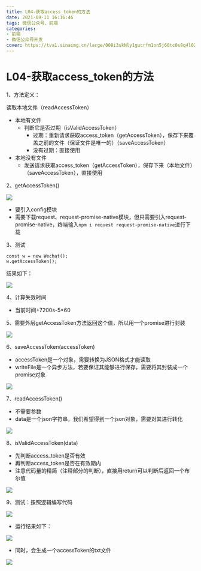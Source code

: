 ```yaml
---
title: L04-获取access_token的方法
date: 2021-09-11 16:16:46
tags: 微信公众号、前端
categories: 
- 前端
- 微信公众号开发
cover: https://tva1.sinaimg.cn/large/008i3skNly1gucrfm1on5j60tc0s8q4l02.jpg
---
```


# **L04-获取access_token的方法**
1、方法定义：   

读取本地文件（readAccessToken）
   - 本地有文件
       - 判断它是否过期（isValidAccessToken）
           - 过期：重新请求获取access_token（getAccessToken），保存下来覆盖之前的文件（保证文件是唯一的）（saveAccessToken）
           - 没有过期：直接使用
   - 本地没有文件
       - 发送请求获取access_token（getAccessToken），保存下来（本地文件）（saveAccessToken），直接使用  


2、getAccessToken()  

![](https://tva1.sinaimg.cn/large/008i3skNly1gucs4p99xbj61kw0oi0uw02.jpg)  
- 要引入config模块
- 需要下载request、request-promise-native模块，但只需要引入request-promise-native，终端输入`npm i request request-promise-native`进行下载  

3、测试  

`const w = new Wechat();`  
`w.getAccessToken();`  

结果如下：  

![](https://tva1.sinaimg.cn/large/008i3skNly1gucs6x94swj61mk09uabr02.jpg)  

4、计算失效时间  

- 当前时间+7200s-5*60  

5、需要外层getAccessToken方法返回这个值，所以用一个promise进行封装  

![](https://tva1.sinaimg.cn/large/008i3skNly1gucs7xr6iuj60ys0icdhs02.jpg)  

6、saveAccessToken(accessToken)  
- accessToken是一个对象，需要转换为JSON格式才能读取
- writeFile是一个异步方法，若要保证其能够进行保存，需要将其封装成一个promise对象  

![](https://tva1.sinaimg.cn/large/008i3skNly1gucs8kths0j60y20q0mzj02.jpg)  

7、readAccessToken()  

- 不需要参数
- data是一个json字符串，我们希望得到一个json对象，需要对其进行转化  

![](https://tva1.sinaimg.cn/large/008i3skNly1gucs9dol8yj60ya0no40902.jpg)  

8、isValidAccessToken(data)
- 先判断access_token是否有效
- 再判断access_token是否在有效期内
- 注意代码量的精简（注释部分的判断），直接用return可以判断后返回一个布尔值  

![](https://tva1.sinaimg.cn/large/008i3skNly1gucs9yektfj60uu0os40202.jpg)  

9、测试：按照逻辑编写代码  

![](https://tva1.sinaimg.cn/large/008i3skNly1gucsar0xa1j60u00vpwgk02.jpg)  

- 运行结果如下：  

![](https://tva1.sinaimg.cn/large/008i3skNly1gucsb80eiyj61mg0aqjt502.jpg)  

- 同时，会生成一个accessToken的txt文件  

![](https://tva1.sinaimg.cn/large/008i3skNly1gucsbmfnkfj60aw05g74d02.jpg)
